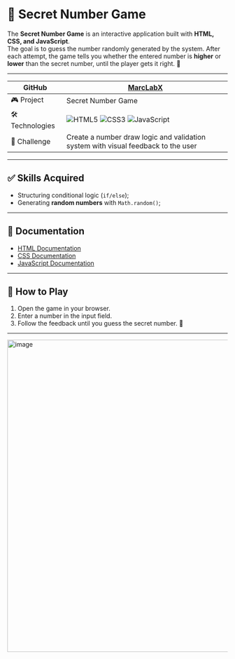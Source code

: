 # 🔢 Secret Number Game

The **Secret Number Game** is an interactive application built with **HTML, CSS, and JavaScript**.  
The goal is to guess the number randomly generated by the system. After each attempt, the game tells you whether the entered number is **higher** or **lower** than the secret number, until the player gets it right. 🎯

---

| GitHub   | [MarcLabX](https://github.com/MarcLabX/) |
|----------|-------------------------------------------|
| 🎮 Project | Secret Number Game |
| 🛠️ Technologies | ![HTML5](https://img.shields.io/badge/HTML5-E34F26?style=for-the-badge&logo=html5&logoColor=white) ![CSS3](https://img.shields.io/badge/CSS3-1572B6?style=for-the-badge&logo=css3&logoColor=white) ![JavaScript](https://img.shields.io/badge/JavaScript-F7DF1E?style=for-the-badge&logo=javascript&logoColor=black) |
| 📌 Challenge | Create a number draw logic and validation system with visual feedback to the user |

---

## ✅ Skills Acquired

- Structuring conditional logic (`if/else`);  
- Generating **random numbers** with `Math.random()`;  

---

## 📖 Documentation

- [HTML Documentation](https://developer.mozilla.org/en-US/docs/Web/HTML)  
- [CSS Documentation](https://developer.mozilla.org/en-US/docs/Web/CSS)  
- [JavaScript Documentation](https://developer.mozilla.org/en-US/docs/Web/JavaScript)  

---

## 🚀 How to Play

1. Open the game in your browser.  
2. Enter a number in the input field.  
3. Follow the feedback until you guess the secret number. 🎉  

---

<img width="1361" height="712" alt="image" src="https://github.com/user-attachments/assets/663a136e-260a-4a5a-a8e2-2b5f2582464f" />

